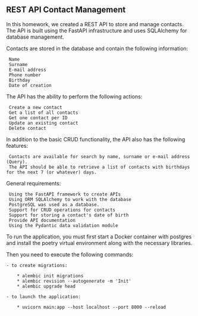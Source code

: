 ## REST API Contact Management 

In this homework, we created a REST API to store and manage contacts. The API is built using the FastAPI infrastructure and uses SQLAlchemy for database management.

Contacts are stored in the database and contain the following information:

     Name
     Surname
     E-mail address
     Phone number
     Birthday
     Date of creation

The API has the ability to perform the following actions:

     Create a new contact
     Get a list of all contacts
     Get one contact per ID
     Update an existing contact
     Delete contact

In addition to the basic CRUD functionality, the API also has the following features:

     Contacts are available for search by name, surname or e-mail address (Query).
     The API should be able to retrieve a list of contacts with birthdays for the next 7 (or whatever) days.

General requirements:

     Using the FastAPI framework to create APIs
     Using ORM SQLAlchemy to work with the database
     PostgreSQL was used as a database.
     Support for CRUD operations for contacts
     Support for storing a contact's date of birth
     Provide API documentation
     Using the Pydantic data validation module

To run the application, you must first start a Docker container with postgres and install the poetry virtual 
environment along with the necessary libraries.

Then you need to execute the following commands:

    - to create migrations:

        * alembic init migrations
        * alembic revision --autogenerate -m 'Init'
        * alembic upgrade head

    - to launch the application:

        * uvicorn main:app --host localhost --port 8000 --reload